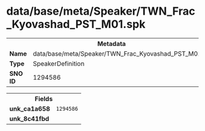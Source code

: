 <h1>data/base/meta/Speaker/TWN_Frac_Kyovashad_PST_M01.spk</h1><table><tr><th colspan="100%">Metadata</th></tr><tr><td><b>Name</b></td><td>data/base/meta/Speaker/TWN_Frac_Kyovashad_PST_M01.spk</td></tr><tr><td><b>Type</b></td><td>SpeakerDefinition</td></tr><tr><td><b>SNO ID</b></td><td>1294586</td></tr></table>

<table><tr><th colspan="100%">Fields</th></tr><tr><td><b>unk_ca1a658</b></td><td><code>1294586</code></td></tr><tr><td><b>unk_8c41fbd</b></td><td></td></tr></table>

